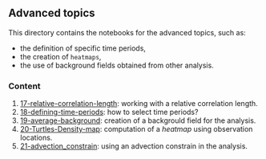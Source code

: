 ## Advanced topics

This directory contains the notebooks for the advanced topics, such as:
- the definition of specific time periods,
- the creation of `heatmaps`,
- the use of background fields obtained from other analysis.

### Content

1. [17-relative-correlation-length](17-relative-correlation-length): working with a relative correlation length.
1. [18-defining-time-periods](18-defining-time-periods.ipynb): how to select time periods?
1. [19-average-background](19-average-background.ipynb): creation of a backgrould field for the analysis.
1. [20-Turtles-Density-map](20-Turtles-Density-map.ipynb): computation of a *heatmap* using observation locations.
1. [21-advection_constrain](21-advection_constrain.ipynb): using an advection constrain in the analysis.
